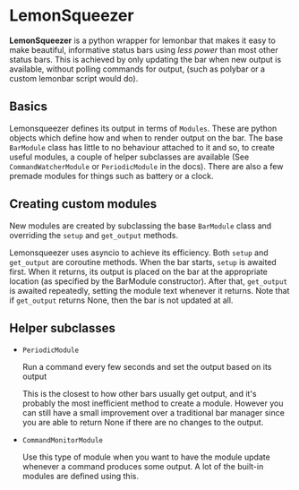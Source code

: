 LemonSqueezer
=============

**LemonSqueezer** is a python wrapper for lemonbar that makes it easy to make
beautiful, informative status bars using *less power* than most other status
bars. This is achieved by only updating the bar when new output is available,
without polling commands for output, (such as polybar or a custom lemonbar
script would do).

Basics
------

Lemonsqueezer defines its output in terms of `Modules`. These are python
objects which define how and when to render output on the bar. The base
`BarModule` class has little to no behaviour attached to it and so, to create
useful modules, a couple of helper subclasses are available (See
`CommandWatcherModule` or `PeriodicModule` in the docs). There are also a few
premade modules for things such as battery or a clock.

Creating custom modules
-----------------------

New modules are created by subclassing the base `BarModule` class and
overriding the `setup` and `get_output` methods.

Lemonsqueezer uses asyncio to achieve its efficiency. Both `setup` and
`get_output` are coroutine methods. When the bar starts, `setup` is awaited
first. When it returns, its output is placed on the bar at the appropriate
location (as specified by the BarModule constructor). After that,
`get_output` is awaited repeatedly, setting the module text whenever it
returns. Note that if `get_output` returns None, then the bar is not updated
at all.

Helper subclasses
-----------------

- `PeriodicModule`

  Run a command every few seconds and set the output based on its output

  This is the closest to how other bars usually get output, and it's probably
  the most inefficient method to create a module. However you can still have
  a small improvement over a traditional bar manager since you are able to
  return None if there are no changes to the output.

- `CommandMonitorModule`

  Use this type of module when you want to have the module update whenever a
  command produces some output. A lot of the built-in modules are defined using this.